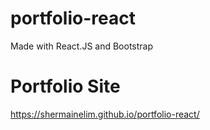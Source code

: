 # portfolio-react

Made with React.JS and Bootstrap

# Portfolio Site
https://shermainelim.github.io/portfolio-react/ 
